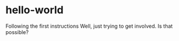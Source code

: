 # hello-world
Following the first instructions
Well, just trying to get involved.
Is that possible?
